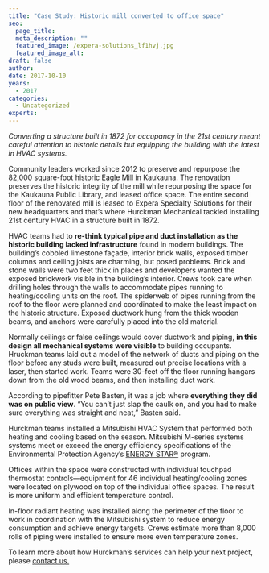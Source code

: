 ```yaml
---
title: "Case Study: Historic mill converted to office space"
seo:
  page_title: 
  meta_description: ""
  featured_image: /expera-solutions_lf1hvj.jpg
  featured_image_alt:
draft: false
author:
date: 2017-10-10
years: 
  - 2017
categories:
  - Uncategorized
experts: 
---
```


*Converting a structure built in 1872 for occupancy in the 21st century meant careful attention to historic details but equipping the building with the latest in HVAC systems.*

Community leaders worked since 2012 to preserve and repurpose the 82,000 square-foot historic Eagle Mill in Kaukauna. The renovation preserves the historic integrity of the mill while repurposing the space for the Kaukauna Public Library, and leased office space. The entire second floor of the renovated mill is leased to Expera Specialty Solutions for their new headquarters and that’s where Hurckman Mechanical tackled installing 21st century HVAC in a structure built in 1872.

HVAC teams had to **re-think typical pipe and duct installation as the historic building lacked infrastructure** found in modern buildings. The building’s cobbled limestone façade, interior brick walls, exposed timber columns and ceiling joists are charming, but posed problems. Brick and stone walls were two feet thick in places and developers wanted the exposed brickwork visible in the building’s interior. Crews took care when drilling holes through the walls to accommodate pipes running to heating/cooling units on the roof. The spiderweb of pipes running from the roof to the floor were planned and coordinated to make the least impact on the historic structure. Exposed ductwork hung from the thick wooden beams, and anchors were carefully placed into the old material.

Normally ceilings or false ceilings would cover ductwork and piping, **in this design all mechanical systems were visible** to building occupants. Hruckman teams laid out a model of the network of ducts and piping on the floor before any studs were built, measured out precise locations with a laser, then started work. Teams were 30-feet off the floor running hangars down from the old wood beams, and then installing duct work.

According to pipefitter Pete Basten, it was a job where **everything they did was on public view**. “You can’t just slap the caulk on, and you had to make sure everything was straight and neat,” Basten said.

Hurckman teams installed a Mitsubishi HVAC System that performed both heating and cooling based on the season. Mitsubishi M-series systems systems meet or exceed the energy efficiency specifications of the Environmental Protection Agency’s [ENERGY STAR®](http://www.energystar.gov/) program.

Offices within the space were constructed with individual touchpad thermostat controls—equipment for 46 individual heating/cooling zones were located on plywood on top of the individual office spaces. The result is more uniform and efficient temperature control.

In-floor radiant heating was installed along the perimeter of the floor to work in coordination with the Mitsubishi system to reduce energy consumption and achieve energy targets. Crews estimate more than 8,000 rolls of piping were installed to ensure more even temperature zones.

To learn more about how Hurckman’s services can help your next project, please [contact us.](/contact/)